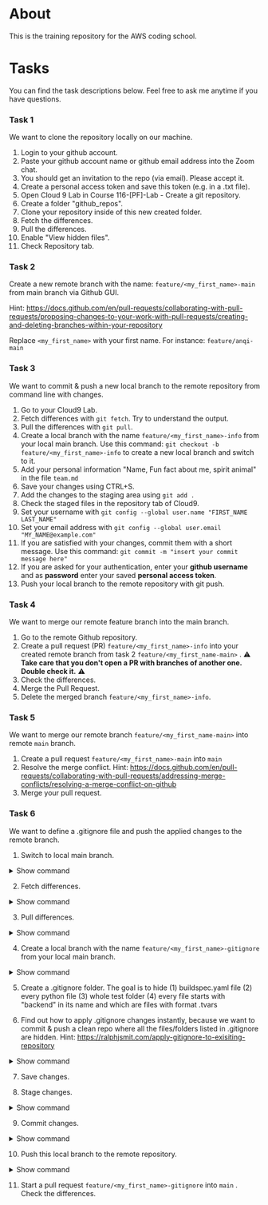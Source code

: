 # About

This is the training repository for the AWS coding school.

# Tasks

You can find the task descriptions below. Feel free to ask me anytime if you have questions. 

### Task 1

We want to clone the repository locally on our machine.

1. Login to your github account.
2. Paste your github account name or github email address into the Zoom chat.
3. You should get an invitation to the repo (via email). Please accept it.
4. Create a personal access token and save this token (e.g. in a .txt file).
5. Open Cloud 9 Lab in Course 116-[PF]-Lab - Create a git repository.
6. Create a folder "github_repos".
7. Clone your repository inside of this new created folder.
8. Fetch the differences.
9. Pull the differences.
10. Enable "View hidden files".
11. Check Repository tab.

### Task 2

Create a new remote branch with the name: ```feature/<my_first_name>-main```  from main branch via Github GUI.

Hint: https://docs.github.com/en/pull-requests/collaborating-with-pull-requests/proposing-changes-to-your-work-with-pull-requests/creating-and-deleting-branches-within-your-repository

Replace ```<my_first_name>``` with your first name. For instance: ```feature/anqi-main```

### Task 3

We want to commit & push a new local branch to the remote repository from command line with changes.

1. Go to your Cloud9 Lab.
2. Fetch differences with ```git fetch```. Try to understand the output.
3. Pull the differences with ```git pull```. 
4. Create a local branch with the name ```feature/<my_first_name>-info``` from your local main branch. Use this command: ```git checkout -b feature/<my_first_name>-info``` to create a new local branch and switch to it.
5. Add your personal information "Name, Fun fact about me, spirit animal" in the file ```team.md```
6. Save your changes using CTRL+S.
7. Add the changes to the staging area using ```git add .```
8. Check the staged files in the repository tab of Cloud9.
9. Set your username with ```git config --global user.name "FIRST_NAME LAST_NAME"```
10. Set your email address with ```git config --global user.email "MY_NAME@example.com"```
11. If you are satisfied with your changes, commit them with a short message. Use this command: ```git commit -m "insert your commit message here"```
12. If you are asked for your authentication, enter your **github username** and as **password** enter your saved **personal access token**.
13. Push your local branch to the remote repository with git push.

### Task 4

We want to merge our remote feature branch into the main branch.

1. Go to the remote Github repository.
2. Create a pull request (PR) ```feature/<my_first_name>-info``` into your created remote branch from task 2 ```feature/<my_first_name-main>``` . :warning: **Take care that you don't open a PR with branches of another one. Double check it.** :warning:
3. Check the differences.
4. Merge the Pull Request.
5. Delete the merged branch ```feature/<my_first_name>-info```.

### Task 5

We want to merge our remote branch  ```feature/<my_first_name-main>``` into remote ```main``` branch.

1. Create a pull request ```feature/<my_first_name>-main``` into ```main``` 
2. Resolve the merge conflict. Hint: https://docs.github.com/en/pull-requests/collaborating-with-pull-requests/addressing-merge-conflicts/resolving-a-merge-conflict-on-github
3. Merge your pull request.

### Task 6

We want to define a .gitignore file and push the applied changes to the remote branch.

1. Switch to local main branch. 
<details>
  <summary>Show command</summary>

  ```
  git checkout main
  ```

</details>

2. Fetch differences.
<details>
  <summary>Show command</summary>
  
  ```
  git fetch
  ```

</details>

3. Pull differences.
<details>
  <summary>Show command</summary>
  
  ```
  git pull
  ```

</details>

4. Create a local branch with the name ```feature/<my_first_name>-gitignore``` from your local main branch.
<details>
  <summary>Show command</summary>
  
  ```
  git checkout -b feature/<my_first_name>-gitignore
  ```

</details>

5. Create a .gitignore folder. The goal is to hide (1) buildspec.yaml file (2) every python file (3) whole test folder (4) every file starts with "backend" in its name and which are files with format .tvars

6. Find out how to apply .gitignore changes instantly, because we want to commit & push a clean repo where all the files/folders listed in .gitignore are hidden. Hint: https://ralphjsmit.com/apply-gitignore-to-exisiting-repository
<details>
  <summary>Show command</summary>
  
  ```
  git rm -r --cached .
  ```

</details>

7. Save changes.

8. Stage changes.
<details>
  <summary>Show command</summary>
  
  ```
  git checkout -b feature/<my_first_name>-gitignore
  ```

</details>

9.  Commit changes.
<details>
  <summary>Show command</summary>
  
  ```
  git commit -m "my nice informative commit message"
  ```

</details>

10. Push this local branch to the remote repository.
<details>
  <summary>Show command</summary>
  
  ```
  git push
  ```

</details>

11. Start a pull request ```feature/<my_first_name>-gitignore``` into ```main``` . Check the differences.